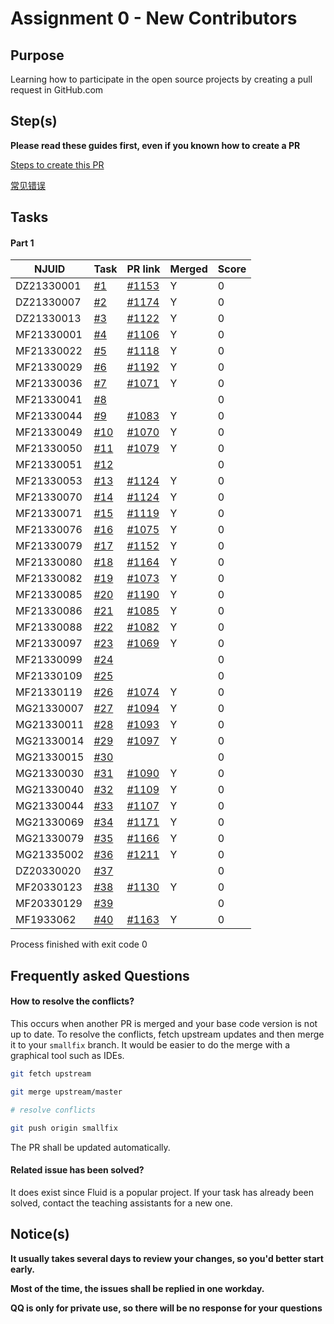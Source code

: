 # Assignment 0 - New Contributors

## Purpose

Learning how to participate in the open source projects by creating a pull request in GitHub.com

## Step(s)

**Please read these guides first, even if you known how to create a PR**

[Steps to create this PR](How-To.md)

[常见错误](Errors.md)

## Tasks

#### Part 1 

| NJUID | Task | PR link | Merged | Score |
|---|---|---|---|---|
DZ21330001|[#1](https://github.com/PasaLab/MR-Course-Assignments/blob/fall-2021/issue_list.md#task-1)  | [#1153](https://github.com/fluid-cloudnative/fluid/pull/1153)   | Y | 0 |
DZ21330007|[#2](https://github.com/PasaLab/MR-Course-Assignments/blob/fall-2021/issue_list.md#task-2)  | [#1174](https://github.com/fluid-cloudnative/fluid/pull/1174)   | Y | 0 |
DZ21330013|[#3](https://github.com/PasaLab/MR-Course-Assignments/blob/fall-2021/issue_list.md#task-3)  | [#1122](https://github.com/fluid-cloudnative/fluid/pull/1122)   | Y | 0 |
MF21330001|[#4](https://github.com/PasaLab/MR-Course-Assignments/blob/fall-2021/issue_list.md#task-4)  | [#1106](https://github.com/fluid-cloudnative/fluid/pull/1106)   | Y | 0 |
MF21330022|[#5](https://github.com/PasaLab/MR-Course-Assignments/blob/fall-2021/issue_list.md#task-5)  | [#1118](https://github.com/fluid-cloudnative/fluid/pull/1118)   | Y | 0 |
MF21330029|[#6](https://github.com/PasaLab/MR-Course-Assignments/blob/fall-2021/issue_list.md#task-6)  | [#1192](https://github.com/fluid-cloudnative/fluid/pull/1192)   | Y | 0 |
MF21330036|[#7](https://github.com/PasaLab/MR-Course-Assignments/blob/fall-2021/issue_list.md#task-7)  | [#1071](https://github.com/fluid-cloudnative/fluid/pull/1071)   | Y | 0 |
MF21330041|[#8](https://github.com/PasaLab/MR-Course-Assignments/blob/fall-2021/issue_list.md#task-8)  |  |  | 0 |
MF21330044|[#9](https://github.com/PasaLab/MR-Course-Assignments/blob/fall-2021/issue_list.md#task-9)  | [#1083](https://github.com/fluid-cloudnative/fluid/pull/1083)   | Y | 0 |
MF21330049|[#10](https://github.com/PasaLab/MR-Course-Assignments/blob/fall-2021/issue_list.md#task-10)  | [#1070](https://github.com/fluid-cloudnative/fluid/pull/1070)   | Y | 0 |
MF21330050|[#11](https://github.com/PasaLab/MR-Course-Assignments/blob/fall-2021/issue_list.md#task-11)  | [#1079](https://github.com/fluid-cloudnative/fluid/pull/1079)   | Y | 0 |
MF21330051|[#12](https://github.com/PasaLab/MR-Course-Assignments/blob/fall-2021/issue_list.md#task-12)  |  |  | 0 |
MF21330053|[#13](https://github.com/PasaLab/MR-Course-Assignments/blob/fall-2021/issue_list.md#task-13)  | [#1124](https://github.com/fluid-cloudnative/fluid/pull/1124)   | Y | 0 |
MF21330070|[#14](https://github.com/PasaLab/MR-Course-Assignments/blob/fall-2021/issue_list.md#task-14)  | [#1124](https://github.com/fluid-cloudnative/fluid/pull/1124)   | Y | 0 |
MF21330071|[#15](https://github.com/PasaLab/MR-Course-Assignments/blob/fall-2021/issue_list.md#task-15)  | [#1119](https://github.com/fluid-cloudnative/fluid/pull/1119)   | Y | 0 |
MF21330076|[#16](https://github.com/PasaLab/MR-Course-Assignments/blob/fall-2021/issue_list.md#task-16)  | [#1075](https://github.com/fluid-cloudnative/fluid/pull/1075)   | Y | 0 |
MF21330079|[#17](https://github.com/PasaLab/MR-Course-Assignments/blob/fall-2021/issue_list.md#task-17)  | [#1152](https://github.com/fluid-cloudnative/fluid/pull/1152)   | Y | 0 |
MF21330080|[#18](https://github.com/PasaLab/MR-Course-Assignments/blob/fall-2021/issue_list.md#task-18)  | [#1164](https://github.com/fluid-cloudnative/fluid/pull/1164)   | Y | 0 |
MF21330082|[#19](https://github.com/PasaLab/MR-Course-Assignments/blob/fall-2021/issue_list.md#task-19)  | [#1073](https://github.com/fluid-cloudnative/fluid/pull/1073)   | Y | 0 |
MF21330085|[#20](https://github.com/PasaLab/MR-Course-Assignments/blob/fall-2021/issue_list.md#task-20)  | [#1190](https://github.com/fluid-cloudnative/fluid/pull/1190)   | Y | 0 |
MF21330086|[#21](https://github.com/PasaLab/MR-Course-Assignments/blob/fall-2021/issue_list.md#task-21)  | [#1085](https://github.com/fluid-cloudnative/fluid/pull/1085)   | Y | 0 |
MF21330088|[#22](https://github.com/PasaLab/MR-Course-Assignments/blob/fall-2021/issue_list.md#task-22)  | [#1082](https://github.com/fluid-cloudnative/fluid/pull/1082)   | Y | 0 |
MF21330097|[#23](https://github.com/PasaLab/MR-Course-Assignments/blob/fall-2021/issue_list.md#task-23)  | [#1069](https://github.com/fluid-cloudnative/fluid/pull/1069)   | Y | 0 |
MF21330099|[#24](https://github.com/PasaLab/MR-Course-Assignments/blob/fall-2021/issue_list.md#task-24)  |  |  | 0 |
MF21330109|[#25](https://github.com/PasaLab/MR-Course-Assignments/blob/fall-2021/issue_list.md#task-25)  |  |  | 0 |
MF21330119|[#26](https://github.com/PasaLab/MR-Course-Assignments/blob/fall-2021/issue_list.md#task-26)  | [#1074](https://github.com/fluid-cloudnative/fluid/pull/1074)   | Y | 0 |
MG21330007|[#27](https://github.com/PasaLab/MR-Course-Assignments/blob/fall-2021/issue_list.md#task-27)  | [#1094](https://github.com/fluid-cloudnative/fluid/pull/1094)   | Y | 0 |
MG21330011|[#28](https://github.com/PasaLab/MR-Course-Assignments/blob/fall-2021/issue_list.md#task-28)  | [#1093](https://github.com/fluid-cloudnative/fluid/pull/1093)   | Y | 0 |
MG21330014|[#29](https://github.com/PasaLab/MR-Course-Assignments/blob/fall-2021/issue_list.md#task-29)  | [#1097](https://github.com/fluid-cloudnative/fluid/pull/1097)   | Y | 0 |
MG21330015|[#30](https://github.com/PasaLab/MR-Course-Assignments/blob/fall-2021/issue_list.md#task-30)  |  |  | 0 |
MG21330030|[#31](https://github.com/PasaLab/MR-Course-Assignments/blob/fall-2021/issue_list.md#task-31)  | [#1090](https://github.com/fluid-cloudnative/fluid/pull/1090)   | Y | 0 |
MG21330040|[#32](https://github.com/PasaLab/MR-Course-Assignments/blob/fall-2021/issue_list.md#task-32)  | [#1109](https://github.com/fluid-cloudnative/fluid/pull/1109)   | Y | 0 |
MG21330044|[#33](https://github.com/PasaLab/MR-Course-Assignments/blob/fall-2021/issue_list.md#task-33)  | [#1107](https://github.com/fluid-cloudnative/fluid/pull/1107)   | Y | 0 |
MG21330069|[#34](https://github.com/PasaLab/MR-Course-Assignments/blob/fall-2021/issue_list.md#task-34)  | [#1171](https://github.com/fluid-cloudnative/fluid/pull/1171)   | Y | 0 |
MG21330079|[#35](https://github.com/PasaLab/MR-Course-Assignments/blob/fall-2021/issue_list.md#task-35)  | [#1166](https://github.com/fluid-cloudnative/fluid/pull/1166)   | Y | 0 |
MG21335002|[#36](https://github.com/PasaLab/MR-Course-Assignments/blob/fall-2021/issue_list.md#task-36)  | [#1211](https://github.com/fluid-cloudnative/fluid/pull/1211)   | Y | 0 |
DZ20330020|[#37](https://github.com/PasaLab/MR-Course-Assignments/blob/fall-2021/issue_list.md#task-37)  |  |  | 0 |
MF20330123|[#38](https://github.com/PasaLab/MR-Course-Assignments/blob/fall-2021/issue_list.md#task-38)  | [#1130](https://github.com/fluid-cloudnative/fluid/pull/1130)   | Y | 0 |
MF20330129|[#39](https://github.com/PasaLab/MR-Course-Assignments/blob/fall-2021/issue_list.md#task-39)  |  |  | 0 |
MF1933062|[#40](https://github.com/PasaLab/MR-Course-Assignments/blob/fall-2021/issue_list.md#task-40)  | [#1163](https://github.com/fluid-cloudnative/fluid/pull/1163)   | Y | 0 |


Process finished with exit code 0


## Frequently asked Questions

#### How to resolve the conflicts?

This occurs when another PR is merged and your base code version is not up to date. To resolve the conflicts, fetch upstream updates and then merge it to your `smallfix` branch. It would be easier to do the merge with a graphical tool such as IDEs.

```bash
git fetch upstream

git merge upstream/master

# resolve conflicts

git push origin smallfix
```

The PR shall be updated automatically.

#### Related issue has been solved?

It does exist since Fluid is a popular project. If your task has already been solved, contact the teaching assistants for a new one.

## Notice(s)

**It usually takes several days to review your changes, so you'd better start early.**

**Most of the time, the issues shall be replied in one workday.**

**QQ is only for private use, so there will be no response for your questions**
